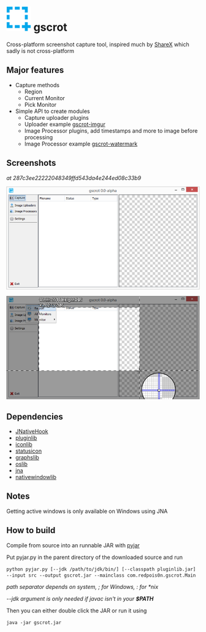 # ![Icon](src/icons/icon-64x64.png) gscrot

Cross-platform screenshot capture tool, inspired much by [ShareX](https://github.com/ShareX/ShareX) which sadly is not cross-platform

## Major features

- Capture methods
	- Region
	- Current Monitor
	- Pick Monitor
- Simple API to create modules
	- Capture uploader plugins
	- Uploader example [gscrot-imgur](https://github.com/gscrot/gscrot-imgur)
	- Image Processor plugins, add timestamps and more to image before processing
	- Image Processor example [gscrot-watermark](https://github.com/gscrot/gscrot-watermark)

## Screenshots

_at 287c3ee22222048349ffd543da4e244ed08c33b9_

![Screenshot](screenshots/main.png)

![Screenshot](screenshots/region.png)

## Dependencies

- [JNativeHook](https://github.com/kwhat/jnativehook)
- [pluginlib](https://github.com/redpois0n/pluginlib)
- [iconlib](https://github.com/redpois0n/iconlib)
- [statusicon](https://github.com/redpois0n/statusicon)
- [graphslib](https://github.com/redpois0n/graphslib)
- [oslib](https://github.com/redpois0n/oslib)
- [jna](https://github.com/twall/jna)
- [nativewindowlib](https://github.com/redpois0n/nativewindowlib)

## Notes

Getting active windows is only available on Windows using JNA

## How to build

Compile from source into an runnable JAR with [pyjar](https://github.com/redpois0n/pyjar)

Put pyjar.py in the parent directory of the downloaded source and run

```
python pyjar.py [--jdk /path/to/jdk/bin/] [--classpath pluginlib.jar] --input src --output gscrot.jar --mainclass com.redpois0n.gscrot.Main
```
_path separator depends on system, ; for Windows, : for *nix_

*--jdk argument is only needed if javac isn't in your __$PATH__*

Then you can either double click the JAR or run it using

```
java -jar gscrot.jar
```
